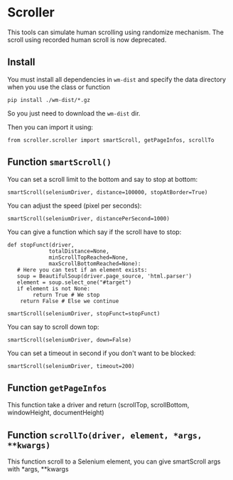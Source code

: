 
# Scroller

This tools can simulate human scrolling using randomize mechanism. The scroll using recorded human scroll is now deprecated.

## Install

You must install all dependencies in `wm-dist` and specify the data directory when you use the class or function

    pip install ./wm-dist/*.gz

So you just need to download the `wm-dist` dir.

Then you can import it using:

    from scroller.scroller import smartScroll, getPageInfos, scrollTo

## Function `smartScroll()`

You can set a scroll limit to the bottom and say to stop at bottom:

    smartScroll(seleniumDriver, distance=100000, stopAtBorder=True)

You can adjust the speed (pixel per seconds):

	smartScroll(seleniumDriver, distancePerSecond=1000)

You can give a function which say if the scroll have to stop:

	def stopFunct(driver,
                 totalDistance=None,
                 minScrollTopReached=None,
                 maxScrollBottomReached=None):
       # Here you can test if an element exists:
       soup = BeautifulSoup(driver.page_source, 'html.parser')
       element = soup.select_one("#target")
       if element is not None:
       		return True # We stop
       	return False # Else we continue

    smartScroll(seleniumDriver, stopFunct=stopFunct)

You can say to scroll down top:

	smartScroll(seleniumDriver, down=False)

You can set a timeout in second if you don't want to be blocked:

	smartScroll(seleniumDriver, timeout=200)


## Function `getPageInfos`

This function take a driver and return (scrollTop, scrollBottom, windowHeight, documentHeight)

## Function `scrollTo(driver, element, *args, **kwargs)`

This function scroll to a Selenium element, you can give smartScroll args with *args, **kwargs